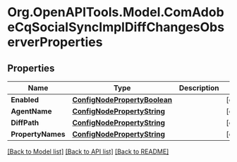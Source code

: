 # Org.OpenAPITools.Model.ComAdobeCqSocialSyncImplDiffChangesObserverProperties
## Properties

Name | Type | Description | Notes
------------ | ------------- | ------------- | -------------
**Enabled** | [**ConfigNodePropertyBoolean**](ConfigNodePropertyBoolean.md) |  | [optional] 
**AgentName** | [**ConfigNodePropertyString**](ConfigNodePropertyString.md) |  | [optional] 
**DiffPath** | [**ConfigNodePropertyString**](ConfigNodePropertyString.md) |  | [optional] 
**PropertyNames** | [**ConfigNodePropertyString**](ConfigNodePropertyString.md) |  | [optional] 

[[Back to Model list]](../README.md#documentation-for-models) [[Back to API list]](../README.md#documentation-for-api-endpoints) [[Back to README]](../README.md)

